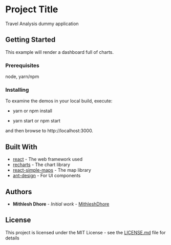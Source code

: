 # Project Title

Travel Analysis dummy application

## Getting Started

This example will render a dashboard full of charts.

### Prerequisites

node, yarn/npm

### Installing

To examine the demos in your local build, execute:

- yarn or npm install

- yarn start or npm start

and then browse to http://localhost:3000.

## Built With

- [react](https://github.com/facebook/react/) - The web framework used
- [recharts](https://github.com/recharts/recharts) - The chart library
- [react-simple-maps](https://github.com/zcreativelabs/react-simple-maps) - The map library
- [ant-design](https://github.com/ant-design/ant-design) - For UI components

## Authors

- **Mithlesh Dhore** - _Initial work_ - [MithleshDhore](https://github.com/MithleshDhore)

## License

This project is licensed under the MIT License - see the [LICENSE.md](LICENSE.md) file for details

